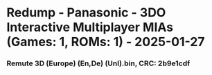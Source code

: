 # Redump - Panasonic - 3DO Interactive Multiplayer MIAs (Games: 1, ROMs: 1) - 2025-01-27
### Remute 3D (Europe) (En,De) (Unl).bin, CRC: 2b9e1cdf
